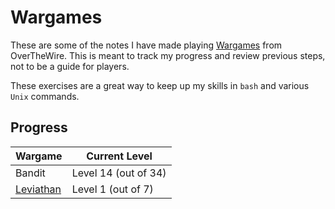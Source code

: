 # Wargames

These are some of the notes I have made playing [Wargames](https://overthewire.org/wargames/) from OverTheWire. This is meant to track my progress and review previous steps, not to be a guide for players.

These exercises are a great way to keep up my skills in `bash` and various `Unix` commands.

## Progress

| Wargame                                                  | Current Level        |
| -------------------------------------------------------- | -------------------- |
| Bandit                                                   | Level 14 (out of 34) |
| [Leviathan](https://overthewire.org/wargames/leviathan/) | Level 1 (out of 7)   |

